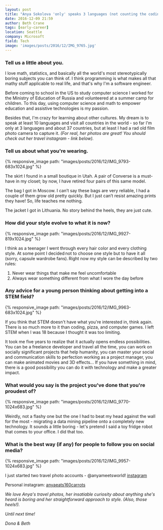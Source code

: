 ```yaml
---
layout: post
title: "Anya Sokolova 'only' speaks 3 languages (not counting the coding ones!)"
date: 2016-12-09 21:59
author: Beth Crane
tags: [early-career]
location: Seattle
company: Microsoft
field: Tech
image: 'images/posts/2016/12/IMG_9765.jpg'
---
```


### Tell us a little about you.

I love math, statistics, and basically all the world's most stereotypically boring subjects you can think of. I think programming is what makes all that mathy stuff applicable to real life, and that's why I'm a software engineer.

Before coming to school in the US to study computer science I worked for the Ministry of Education of Russia and volunteered at a summer camp for children. To this day, using computer science and math to empower education and assistive technologies is my passion.

Besides that, I'm crazy for learning about other cultures. My dream is to speak at least 10 languages and visit all countries in the world - so far I'm only at 3 languages and about 37 countries, but at least I had a rad old film photo camera to capture it. *(For real, her photos are great! You should check out her travel instagram - link below).*

### Tell us about what you're wearing.

{% responsive_image path: "images/posts/2016/12/IMG_9793-683x1024.jpg" %}

The skirt I found in a small boutique in Utah. A pair of Converse is a must-have in my closet; by now, I have retired four pairs of this same model.

The bag I got in Moscow. I can’t say these bags are very reliable, I had a couple of them grow old pretty quickly. But I just can’t resist amazing prints they have! So, life teaches me nothing.

The jacket I got in Lithuania. No story behind the heels, they are just cute.

### How did your style evolve to what it is now?

{% responsive_image path: "images/posts/2016/12/IMG_9927-819x1024.jpg" %}

I think as a teenager I went through every hair color and every clothing style. At some point I decided not to choose one style but to have it all (sorry, capsule wardrobe fans). Right now my style can be described by two rules:

1. Never wear things that make me feel uncomfortable
2. Always wear something different from what I wore the day before

### Any advice for a young person thinking about getting into a STEM field?

{% responsive_image path: "images/posts/2016/12/IMG_9963-683x1024.jpg" %}

If you think that STEM doesn't have what you're interested in, think again. There is so much more to it than coding, pizza, and computer games. I left STEM when I was 18 because I thought it was too limiting.

It took me five years to realize that it actually opens endless possibilities. You can be a freelance developer and travel all the time, you can work on socially significant projects that help humanity, you can master your social and communication skills to perfection working as a project manager, you can make animated movies and 3D effects... If you have something in mind, there is a good possibility you can do it with technology and make a greater impact.

### What would you say is the project you've done that you're proudest of?

{% responsive_image path: "images/posts/2016/12/IMG_9770-1024x683.jpg" %}

Weirdly, not a flashy one but the one I had to beat my head against the wall for the most - migrating a data mining pipeline onto a completely new technology. It sounds a little boring - let's pretend I said a toy fridge robot that comes to your office. I did that too.

### What is the best way (if any) for people to follow you on social media?

{% responsive_image path: "images/posts/2016/12/IMG_9957-1024x683.jpg" %}

I just started two travel photo accounts - @anyameetsworld! [instagram](http://instagram.com/anyameetsworld)

Personal instagram: [anyaeats160carrots](http://instagram.com/anyaeats160carrots/)

*We love Anya's travel photos, her insatiable curiosity about anything she's heard is boring and her straightforward approach to style. (Also, those heels!).*

*Until next time!*

*Dona & Beth*

